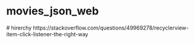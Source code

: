 # movies_json_web
<uses-permission android:name="android.permission.INTERNET" />
# hirerchy 
https://stackoverflow.com/questions/49969278/recyclerview-item-click-listener-the-right-way
